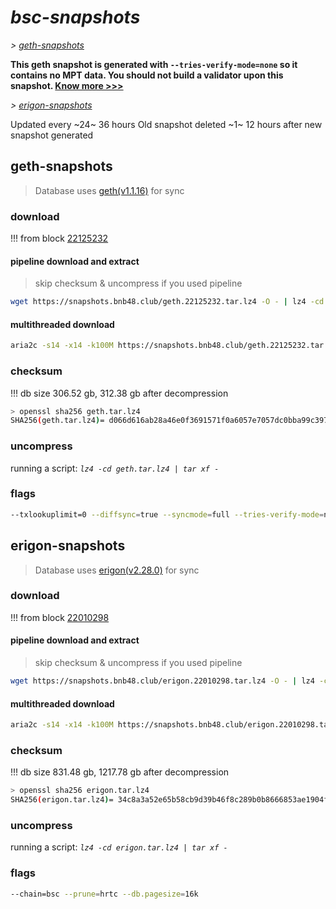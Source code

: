 # *bsc-snapshots*


*\> [geth-snapshots](#geth-snapshots)*

**This geth snapshot is generated with `--tries-verify-mode=none` so it contains no MPT data. You should not build a validator upon this snapshot. [Know more >>>](https://github.com/bnb-chain/bsc/pull/926)**

*\> [erigon-snapshots](#erigon-snapshots)*

Updated every ~24~ 36 hours
Old snapshot deleted ~1~ 12 hours after new snapshot generated

## geth-snapshots


> Database uses [geth(v1.1.16)](https://github.com/bnb-chain/bsc/releases/tag/v1.1.16) for sync


### download

<!-- begin_geth -->

!!! from block [22125232](https://bscscan.com/block/22125232)

#### pipeline download and extract
> skip checksum & uncompress if you used pipeline
```bash
wget https://snapshots.bnb48.club/geth.22125232.tar.lz4 -O - | lz4 -cd | tar xf -
```

#### multithreaded download

```bash
aria2c -s14 -x14 -k100M https://snapshots.bnb48.club/geth.22125232.tar.lz4 -o geth.tar.lz4
```


### checksum

!!! db size 306.52 gb, 312.38 gb after decompression
```bash
> openssl sha256 geth.tar.lz4
SHA256(geth.tar.lz4)= d066d616ab28a46e0f3691571f0a6057e7057dc0bba99c39784942f7fc589bf5
```

<!-- end_geth -->

### uncompress


running a script: _`lz4 -cd geth.tar.lz4 | tar xf -`_


### flags


```bash
--txlookuplimit=0 --diffsync=true --syncmode=full --tries-verify-mode=none --pruneancient=true --diffblock=5000
```


## erigon-snapshots


> Database uses [erigon(v2.28.0)](https://github.com/ledgerwatch/erigon/releases/tag/v2.28.0) for sync


### download

<!-- begin_erigon -->

!!! from block [22010298](https://bscscan.com/block/22010298)

#### pipeline download and extract
> skip checksum & uncompress if you used pipeline
```bash
wget https://snapshots.bnb48.club/erigon.22010298.tar.lz4 -O - | lz4 -cd | tar xf -
```

#### multithreaded download

```bash
aria2c -s14 -x14 -k100M https://snapshots.bnb48.club/erigon.22010298.tar.lz4 -o erigon.tar.lz4
```


### checksum

!!! db size 831.48 gb, 1217.78 gb after decompression
```bash
> openssl sha256 erigon.tar.lz4
SHA256(erigon.tar.lz4)= 34c8a3a52e65b58cb9d39b46f8c289b0b8666853ae1904f0082ba1c98153f828
```

<!-- end_erigon -->

### uncompress


running a script: _`lz4 -cd erigon.tar.lz4 | tar xf -`_


### flags


```bash
--chain=bsc --prune=hrtc --db.pagesize=16k
```
